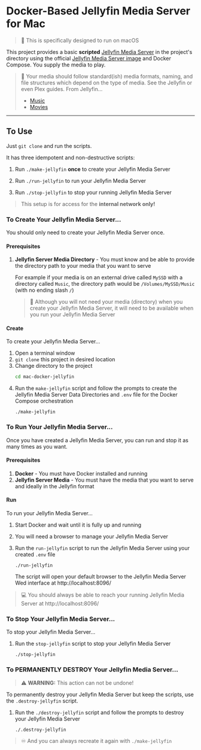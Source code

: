 # Docker-Based Jellyfin Media Server for Mac
> :apple: This is specifically designed to run on macOS

This project provides a basic **scripted**
[Jellyfin Media Server](https://jellyfin.org/)
in the project's directory using the official
[Jellyfin Media Server image](https://hub.docker.com/r/jellyfin/jellyfin/)
and Docker Compose.  You supply the media to play.

> :blue_book: Your media should follow standard(ish) media formats,
> naming, and file structures which depend on the type of media.
> See the Jellyfin or even Plex guides.  From Jellyfin...
> * [Music](https://jellyfin.org/docs/general/server/media/music/)
> * [Movies](https://jellyfin.org/docs/general/server/media/movies)

---

## To Use
Just `git clone` and run the scripts.

It has three idempotent and non-destructive scripts:

  1. Run `./make-jellyfin` **once** to create your Jellyfin Media Server

  2. Run `./run-jellyfin` to run your Jellyfin Media Server

  3. Run `./stop-jellyfin` to stop your running Jellyfin Media Server

> This setup is for access for the **internal network only!**

### To Create Your Jellyfin Media Server...
You should only need to create your Jellyfin Media Server once.

#### Prerequisites
  1. **Jellyfin Server Media Directory** - You must know and be
     able to provide the directory path to your media that
     you want to serve

     For example if your media is on an external drive
     called `MySSD` with a directory called `Music`, the directory
     path would be `/Volumes/MySSD/Music`
     (with no ending slash `/`)

     > :no_entry_sign: Although you will not need your media
     > (directory) when you create your Jellyfin Media Server,
     > it will need to be available when you run your
     > Jellyfin Media Server

#### Create
To create your Jellyfin Media Server...
  1. Open a terminal window
  2. `git clone` this project in desired location
  3. Change directory to the project
     ```bash
     cd mac-docker-jellyfin
     ```
  4. Run the `make-jellyfin` script and follow the prompts
     to create the Jellyfin Media Server Data Directories
     and `.env` file for the Docker Compose orchestration
     ```
     ./make-jellyfin
     ```

### To Run Your Jellyfin Media Server...
Once you have created a Jellyfin Media Server, you can run and stop
it as many times as you want.

#### Prerequisites
  1. **Docker**  - You must have Docker installed
     and running
  2. **Jellyfin Server Media** - You must have the media
     that you want to serve and ideally in the Jellyfin format

#### Run
To run your Jellyfin Media Server...
  1. Start Docker and wait until it is fully up and running
  2. You will need a browser to manage your Jellyfin Media Server
  3. Run the `run-jellyfin` script to run the Jellyfin Media Server
     using your created `.env` file
     ```
     ./run-jellyfin
     ```

     The script will open your default browser to the Jellyfin
     Media Server Wed interface at http://localhost:8096/

> :computer: You should always be able to reach your running
> Jellyfin Media Server at http://localhost:8096/

### To Stop Your Jellyfin Media Server...
To stop your Jellyfin Media Server...
  1. Run the `stop-jellyfin` script to stop your Jellyfin Media Server
     ```
     ./stop-jellyfin
     ```

### To PERMANENTLY DESTROY Your Jellyfin Media Server...

> :warning: **WARNING:** This action can not be undone!

To permanently destroy your Jellyfin Media Server but keep
the scripts, use the `.destroy-jellyfin` script.

  1. Run the `./destroy-jellyfin` script and follow the prompts
     to destroy your Jellyfin Media Server
     ```
     ./.destroy-jellyfin
     ```

> :infinity: And you can always recreate it again with `./make-jellyfin`
